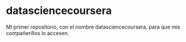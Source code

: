 datasciencecoursera
===================

Mi primer repositorio, con el nombre datasciencecoursera, para que mis compañerillos lo accesen.
